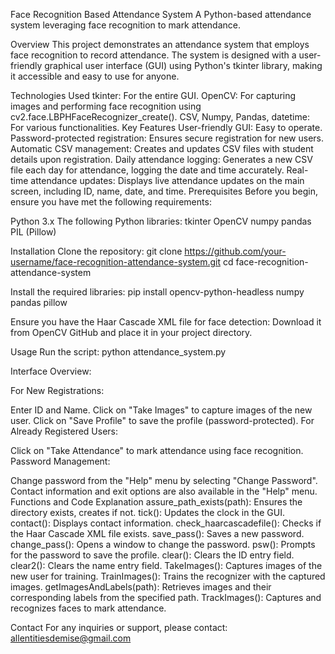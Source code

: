 Face Recognition Based Attendance System
A Python-based attendance system leveraging face recognition to mark attendance.

Overview
This project demonstrates an attendance system that employs face recognition to record attendance. The system is designed with a user-friendly graphical user interface (GUI) using Python's tkinter library, making it accessible and easy to use for anyone.

Technologies Used
tkinter: For the entire GUI.
OpenCV: For capturing images and performing face recognition using cv2.face.LBPHFaceRecognizer_create().
CSV, Numpy, Pandas, datetime: For various functionalities.
Key Features
User-friendly GUI: Easy to operate.
Password-protected registration: Ensures secure registration for new users.
Automatic CSV management: Creates and updates CSV files with student details upon registration.
Daily attendance logging: Generates a new CSV file each day for attendance, logging the date and time accurately.
Real-time attendance updates: Displays live attendance updates on the main screen, including ID, name, date, and time.
Prerequisites
Before you begin, ensure you have met the following requirements:

Python 3.x
The following Python libraries:
tkinter
OpenCV
numpy
pandas
PIL (Pillow)

Installation
Clone the repository:
git clone https://github.com/your-username/face-recognition-attendance-system.git
cd face-recognition-attendance-system


Install the required libraries:
pip install opencv-python-headless numpy pandas pillow


Ensure you have the Haar Cascade XML file for face detection:
Download it from OpenCV GitHub and place it in your project directory.

Usage
Run the script:
python attendance_system.py

Interface Overview:

For New Registrations:

Enter ID and Name.
Click on "Take Images" to capture images of the new user.
Click on "Save Profile" to save the profile (password-protected).
For Already Registered Users:

Click on "Take Attendance" to mark attendance using face recognition.
Password Management:

Change password from the "Help" menu by selecting "Change Password".
Contact information and exit options are also available in the "Help" menu.
Functions and Code Explanation
assure_path_exists(path): Ensures the directory exists, creates if not.
tick(): Updates the clock in the GUI.
contact(): Displays contact information.
check_haarcascadefile(): Checks if the Haar Cascade XML file exists.
save_pass(): Saves a new password.
change_pass(): Opens a window to change the password.
psw(): Prompts for the password to save the profile.
clear(): Clears the ID entry field.
clear2(): Clears the name entry field.
TakeImages(): Captures images of the new user for training.
TrainImages(): Trains the recognizer with the captured images.
getImagesAndLabels(path): Retrieves images and their corresponding labels from the specified path.
TrackImages(): Captures and recognizes faces to mark attendance.


Contact
For any inquiries or support, please contact: allentitiesdemise@gmail.com